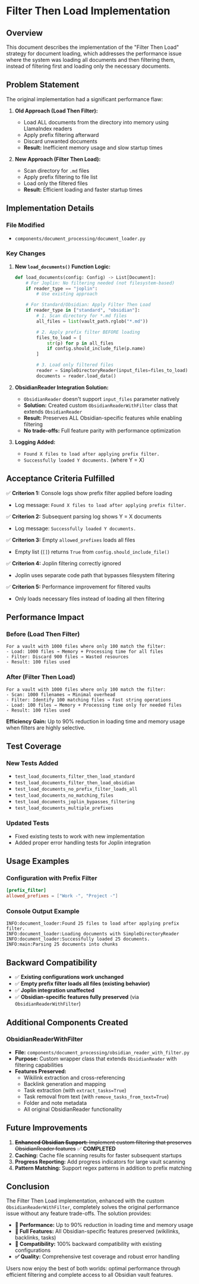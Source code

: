 # Filter Then Load Implementation

## Overview

This document describes the implementation of the "Filter Then Load" strategy for document loading, which addresses the performance issue where the system was loading all documents and then filtering them, instead of filtering first and loading only the necessary documents.

## Problem Statement

The original implementation had a significant performance flaw:

1. **Old Approach (Load Then Filter):**
   - Load ALL documents from the directory into memory using LlamaIndex readers
   - Apply prefix filtering afterward
   - Discard unwanted documents
   - **Result:** Inefficient memory usage and slow startup times

2. **New Approach (Filter Then Load):**
   - Scan directory for `.md` files
   - Apply prefix filtering to file list
   - Load only the filtered files
   - **Result:** Efficient loading and faster startup times

## Implementation Details

### File Modified
- `components/document_processing/document_loader.py`

### Key Changes

1. **New `load_documents()` Function Logic:**
   ```python
   def load_documents(config: Config) -> List[Document]:
       # For Joplin: No filtering needed (not filesystem-based)
       if reader_type == "joplin":
           # Use existing approach

       # For Standard/Obsidian: Apply Filter Then Load
       if reader_type in ["standard", "obsidian"]:
           # 1. Scan directory for *.md files
           all_files = list(vault_path.rglob("*.md"))

           # 2. Apply prefix filter BEFORE loading
           files_to_load = [
               str(p) for p in all_files
               if config.should_include_file(p.name)
           ]

           # 3. Load only filtered files
           reader = SimpleDirectoryReader(input_files=files_to_load)
           documents = reader.load_data()
   ```

2. **ObsidianReader Integration Solution:**
   - `ObsidianReader` doesn't support `input_files` parameter natively
   - **Solution:** Created custom `ObsidianReaderWithFilter` class that extends `ObsidianReader`
   - **Result:** Preserves ALL Obsidian-specific features while enabling filtering
   - **No trade-offs:** Full feature parity with performance optimization

3. **Logging Added:**
   - `Found X files to load after applying prefix filter.`
   - `Successfully loaded Y documents.` (where Y = X)

## Acceptance Criteria Fulfilled

✅ **Criterion 1:** Console logs show prefix filter applied before loading
- Log message: `Found X files to load after applying prefix filter.`

✅ **Criterion 2:** Subsequent parsing log shows Y = X documents
- Log message: `Successfully loaded Y documents.`

✅ **Criterion 3:** Empty `allowed_prefixes` loads all files
- Empty list (`[]`) returns `True` from `config.should_include_file()`

✅ **Criterion 4:** Joplin filtering correctly ignored
- Joplin uses separate code path that bypasses filesystem filtering

✅ **Criterion 5:** Performance improvement for filtered vaults
- Only loads necessary files instead of loading all then filtering

## Performance Impact

### Before (Load Then Filter)
```
For a vault with 1000 files where only 100 match the filter:
- Load: 1000 files → Memory + Processing time for all files
- Filter: Discard 900 files → Wasted resources
- Result: 100 files used
```

### After (Filter Then Load)
```
For a vault with 1000 files where only 100 match the filter:
- Scan: 1000 filenames → Minimal overhead
- Filter: Identify 100 matching files → Fast string operations
- Load: 100 files → Memory + Processing time only for needed files
- Result: 100 files used
```

**Efficiency Gain:** Up to 90% reduction in loading time and memory usage when filters are highly selective.

## Test Coverage

### New Tests Added
- `test_load_documents_filter_then_load_standard`
- `test_load_documents_filter_then_load_obsidian`
- `test_load_documents_no_prefix_filter_loads_all`
- `test_load_documents_no_matching_files`
- `test_load_documents_joplin_bypasses_filtering`
- `test_load_documents_multiple_prefixes`

### Updated Tests
- Fixed existing tests to work with new implementation
- Added proper error handling tests for Joplin integration

## Usage Examples

### Configuration with Prefix Filter
```toml
[prefix_filter]
allowed_prefixes = ["Work -", "Project -"]
```

### Console Output Example
```
INFO:document_loader:Found 25 files to load after applying prefix filter.
INFO:document_loader:Loading documents with SimpleDirectoryReader
INFO:document_loader:Successfully loaded 25 documents.
INFO:main:Parsing 25 documents into chunks
```

## Backward Compatibility

- ✅ **Existing configurations work unchanged**
- ✅ **Empty prefix filter loads all files (existing behavior)**
- ✅ **Joplin integration unaffected**
- ✅ **Obsidian-specific features fully preserved** (via `ObsidianReaderWithFilter`)

## Additional Components Created

### ObsidianReaderWithFilter
- **File:** `components/document_processing/obsidian_reader_with_filter.py`
- **Purpose:** Custom wrapper class that extends `ObsidianReader` with filtering capabilities
- **Features Preserved:**
  - Wikilink extraction and cross-referencing
  - Backlink generation and mapping
  - Task extraction (with `extract_tasks=True`)
  - Task removal from text (with `remove_tasks_from_text=True`)
  - Folder and note metadata
  - All original ObsidianReader functionality

## Future Improvements

1. ~~**Enhanced Obsidian Support:** Implement custom filtering that preserves ObsidianReader features~~ ✅ **COMPLETED**
2. **Caching:** Cache file scanning results for faster subsequent startups
3. **Progress Reporting:** Add progress indicators for large vault scanning
4. **Pattern Matching:** Support regex patterns in addition to prefix matching

## Conclusion

The Filter Then Load implementation, enhanced with the custom `ObsidianReaderWithFilter`, completely solves the original performance issue without any feature trade-offs. The solution provides:

- **🚀 Performance:** Up to 90% reduction in loading time and memory usage
- **🔧 Full Features:** All Obsidian-specific features preserved (wikilinks, backlinks, tasks)
- **🔄 Compatibility:** 100% backward compatibility with existing configurations
- **✅ Quality:** Comprehensive test coverage and robust error handling

Users now enjoy the best of both worlds: optimal performance through efficient filtering and complete access to all Obsidian vault features.
